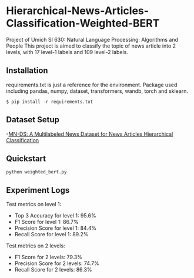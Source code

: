 # Hierarchical-News-Articles-Classification-Weighted-BERT
Project of Umich SI 630: Natural Language Processing: Algorithms and People
This project is aimed to classify the topic of news article into 2 levels, with 17 level-1 labels and 109 level-2 labels.

## Installation
requirements.txt is just a reference for the environment. Package used including pandas, numpy, dataset, transformers, wandb, torch and sklearn.
```shell
$ pip install -r requirements.txt
```

## Dataset Setup

-[MN-DS: A Multilabeled News Dataset for News Articles Hierarchical Classification](https://zenodo.org/records/7394851)

## Quickstart

```shell
python weighted_bert.py
```

## Experiment Logs

Test metrics on level 1:
- Top 3 Accuracy for level 1: 95.6%
- F1 Score for level 1: 86.7%
- Precision Score for level 1: 84.4%
- Recall Score for level 1: 89.2%

Test metrics on 2 levels:
- F1 Score for 2 levels: 79.3%
- Precision Score for 2 levels: 74.7%
- Recall Score for 2 levels: 86.3%
